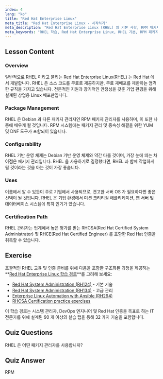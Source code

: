 ```yaml
---
index: 4
lang: "ko"
title: "Red Hat Enterprise Linux"
meta_title: "Red Hat Enterprise Linux - 시작하기"
meta_description: "Red Hat Enterprise Linux (RHEL) 의 기본 사항, RPM 패키지 관리자 및 기업용 활용법에 대해 알아보세요. RHEL 의 핵심 차이점과 이점을 이해합니다."
meta_keywords: "RHEL 학습, Red Hat Enterprise Linux, RHEL 기본, RPM 패키지 관리자, Linux 서버 OS, RHEL 초보자, RHEL 가이드"
---
```


## Lesson Content

### Overview

일반적으로 RHEL 이라고 불리는 Red Hat Enterprise Linux(RHEL) 는 Red Hat 에서 개발합니다. RHEL 은 소스 코드를 무료로 제공하지만, 무료 재배포를 제한하는 엄격한 규칙을 가지고 있습니다. 전문적인 지원과 장기적인 안정성을 갖춘 기업 환경을 위해 설계된 상업용 Linux 배포판입니다.

### Package Management

RHEL 은 Debian 과 다른 패키지 관리자인 RPM 패키지 관리자를 사용하며, 이 또한 나중에 배우게 될 것입니다. RPM 시스템에는 패키지 관리 및 종속성 해결을 위한 YUM 및 DNF 도구가 포함되어 있습니다.

### Configurability

RHEL 기반 운영 체제는 Debian 기반 운영 체제와 약간 다를 것이며, 가장 눈에 띄는 차이점은 패키지 관리입니다. RHEL 을 사용하기로 결정했다면, RHEL 과 함께 작업하게 될 것이라는 것을 아는 것이 가장 좋습니다.

### Uses

이름에서 알 수 있듯이 주로 기업에서 사용되므로, 견고한 서버 OS 가 필요하다면 좋은 선택이 될 것입니다. RHEL 은 기업 환경에서 미션 크리티컬 애플리케이션, 웹 서버 및 데이터베이스 시스템에 특히 인기가 있습니다.

### Certification Path

RHEL 관리자는 업계에서 높은 평가를 받는 RHCSA(Red Hat Certified System Administrator) 및 RHCE(Red Hat Certified Engineer) 를 포함한 Red Hat 인증을 취득할 수 있습니다.

## Exercise

포괄적인 RHEL 교육 및 인증 준비를 위해 다음을 포함한 구조화된 과정을 제공하는 **[Red Hat Enterprise Linux 학습 경로](https://labex.io/ko/skilltrees/rhel)**를 고려해 보세요:

- [Red Hat System Administration (RH124)](https://labex.io/ko/courses/red-hat-system-administration-rh124-labs) - 기본 기술
- [Red Hat System Administration (RH134)](https://labex.io/ko/courses/red-hat-system-administration-rh134-labs) - 고급 관리
- [Enterprise Linux Automation with Ansible (RH294)](https://labex.io/ko/courses/red-hat-enterprise-linux-automation-with-ansible-rh294)
- [RHCSA Certification practice exercises](https://labex.io/ko/courses/rhcsa-certification-exam-practice-exercises)

이 학습 경로는 시스템 관리자, DevOps 엔지니어 및 Red Hat 인증을 목표로 하는 IT 전문가를 위해 설계된 90 개 이상의 실습 랩을 통해 32 가지 기술을 포함합니다.

## Quiz Questions

RHEL 은 어떤 패키지 관리자를 사용합니까?

## Quiz Answer

RPM
